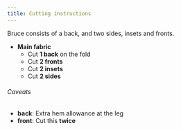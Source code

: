 ```yaml
---
title: Cutting instructions
---
```


Bruce consists of a back, and two sides, insets and fronts.

- **Main fabric**
  - Cut **1 back** on the fold
  - Cut **2 fronts**
  - Cut **2 insets**
  - Cut **2 sides**

<Warning>

###### Caveats

- **back**: Extra hem allowance at the leg
- **front**: Cut this **twice**

</Warning>
